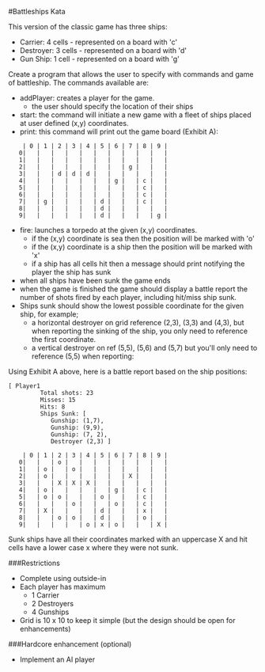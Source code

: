 #Battleships Kata

This version of the classic game has three ships:

 - Carrier: 4 cells - represented on a board with 'c'
 - Destroyer: 3 cells - represented on a board with 'd' 
 - Gun Ship: 1 cell - represented on a board with 'g'

Create a program that allows the user to specify with commands and game of battleship. The commands available are:

 - addPlayer: creates a player for the game.
 	- the user should specify the location of their ships
 - start: the command will initiate a new game with a fleet of ships placed at user defined (x,y) coordinates.
 - print: this command will print out the game board (Exhibit A):

```
    | 0 | 1 | 2 | 3 | 4 | 5 | 6 | 7 | 8 | 9 |
   0|   |   |   |   |   |   |   |   |   |   |
   1|   |   |   |   |   |   |   |   |   |   |
   2|   |   |   |   |   |   |   | g |   |   |
   3|   |   | d | d | d |   |   |   |   |   |
   4|   |   |   |   |   |   | g |   | c |   |
   5|   |   |   |   |   |   |   |   | c |   |
   6|   |   |   |   |   |   |   |   | c |   |
   7|   | g |   |   |   | d |   |   | c |   |
   8|   |   |   |   |   | d |   |   |   |   |
   9|   |   |   |   |   | d |   |   |   | g |
```
 - fire: launches a torpedo at the given (x,y) coordinates.
 	- if the (x,y) coordinate is sea then the position will be marked with 'o'
 	- if the (x,y) coordinate is a ship then the position will be marked with 'x'
 	- if a ship has all cells hit then a message should print notifying the player the ship has sunk
- when all ships have been sunk the game ends
- when the game is finished the game should display a battle report the number of shots fired by each player, including hit/miss ship sunk.
- Ships sunk should show the lowest possible coordinate for the given ship, for example;
	- a horizontal destroyer on grid reference (2,3), (3,3) and (4,3), but when reporting the sinking of the ship, you only need to reference the first coordinate. 
	- a vertical destroyer on ref (5,5), (5,6) and (5,7) but you'll only need to reference (5,5) when reporting:

Using Exhibit A above, here is a battle report based on the ship positions:

```
[ Player1
		 Total shots: 23
		 Misses: 15
		 Hits: 8
		 Ships Sunk: [ 
		 	Gunship: (1,7),
		 	Gunship: (9,9),
		 	Gunship: (7, 2),
		 	Destroyer (2,3) ]
```

```
    | 0 | 1 | 2 | 3 | 4 | 5 | 6 | 7 | 8 | 9 |
   0|   |   | o |   |   |   |   |   |   |   |
   1|   | o |   | o |   |   |   |   |   |   |
   2|   | o |   |   |   |   |   | X |   |   |
   3|   |   | X | X | X |   |   |   |   |   |
   4|   | o |   |   |   |   | g |   | c |   |
   5|   | o | o |   |   | o |   |   | c |   |
   6|   |   |   | o |   |   | o |   | c |   |
   7|   | X |   |   |   | d |   |   | x |   |
   8|   |   | o | o |   | d |   |   | o |   |
   9|   |   |   |   | o | x | o |   |   | X |
```

Sunk ships have all their coordinates marked with an uppercase X and hit cells have a lower case x where they were not sunk.
		 
###Restrictions

 - Complete using outside-in
 - Each player has maximum
 	- 1 Carrier
 	- 2 Destroyers
 	- 4 Gunships
- Grid is 10 x 10 to keep it simple (but the design should be open for enhancements)

###Hardcore enhancement (optional)
 - Implement an AI player